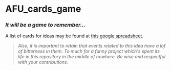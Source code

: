 # AFU_cards_game

### *It will be a game to remember...*
A list of cards for ideas may be found at [this google spreadsheet](https://docs.google.com/spreadsheets/d/16TgRWXgUlLnDZpviLVPLt5yElQkfOo1OggU8oSWV-kE/edit?usp=sharing).

>*Also, it is important to retain that events related to this idea have a lof of bitterness in them. To much for a funny project which's spent its life in this repository in the middle of nowhere. Be wise and respectful with your contributions.*
